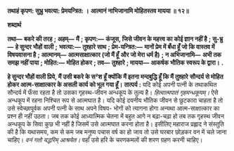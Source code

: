 **तथाहं कृपण: सुभ्रु भवत्या: प्रेमयन्त्रित: ।** **आत्मानं नाभिजानामि मोहितस्तव मायया ॥ १२॥** 

**शब्दार्थ** 

**तथा—** **बकरे की तरह** **; अहम्—** **मैं** **; कृपण:—** **कंजूस, जिसे जीवन के महत्त्व का कोई ज्ञान नहीं है** **; सु-भ्रु—** **हे सुन्दर भौहों वाली** **;** **भवत्या:—** **तुश्हारे साथ** **; प्रेम-यन्त्रित:—** **मानों प्रेम में बँधा हूँ जो कि वास्तव में विषयवासना है** **; आत्मानम्—** **आत्मसाक्षात्कार (जो मैं हूँ** **और जो मेरा धर्म है)** **; न अभिजानामि—** **अभी तक समझ नहीं पाया** **; मोहित:—** **मोहित होकर** **; तव—** **तुश्हारे** **; मायया—** **आकर्षक** **भौतिक स्वरूप के द्वारा।** **.** 

**हे सुन्दर भौहों वाली प्रिये, मैं उसी बकरे के स²श हूँ क्योंकि मैं इतना मन्दबुद्धि हूँ कि मैं तुश्हारे** **सौन्दर्य से मोहित होकर आत्म-साक्षात्कार के असली कार्य को भूल गया हूँ।** **तात्पर्य :** यदि कोई अपनी पत्नी के तथाकथित सौन्दर्य में फँसा रहता है तो उसका गृहस्थ-जीवन अन्धकूप के तुल्य है। *हित्वात्मपातं गृहमन्धकूपम्।* ऐसे अन्धकूप में रहना निश्चित रूप से आत्मघात है। यदि कोई दयनीय भौतिक जीवन से छुटकारा चाहता है तो उसे स्वेच्छापूर्वक अपनी पत्नी के साथ अपने विषय- भोगों को त्यागना होगा अन्यथा आत्म-साक्षात्कार का प्रश्न ही नहीं उठता। जब तक कोई आध्यात्मिक चेतना में बहुत आगे न बढ़ा-चढ़ा हो तब तक गृहस्थ जीवन अन्धकूप के सिवा कुछ भी नहीं है जिसमें उसे आत्मघात करना होता है। इसीलिए महाराज प्रह्लाद ने संस्तुति की है कि यथासमय, कम से कम जब मनुष्य पचास वर्ष का हो जाय तो उसे घरबार छोड़कर वन में चले जाना चाहिए। *वनं गतो यद्धरिम् आश्रयेत।* वहाँ उसे हरि के चरणकमलों की शरण ग्रहण करनी चाहिए।  